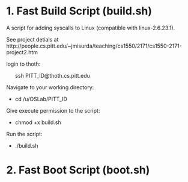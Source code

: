 # 1. Fast Build Script (build.sh)
<p>A script for adding syscalls to Linux (compatible with linux-2.6.23.1).</p>
<p>See project detials at http://people.cs.pitt.edu/~jmisurda/teaching/cs1550/2171/cs1550-2171-project2.htm</p>
<p>login to thoth:</p>
<ul style="list-style-type:none">
  <li>ssh PITT_ID@thoth.cs.pitt.edu</li>
</ul>
<p>Navigate to your working directory:</p>
<ul>
  <li> cd /u/OSLab/PITT_ID</li>
</ul>
<p>Give execute permission to the script:</p>
<ul>
  <li> chmod +x build.sh</li>
</ul>
<p>Run the script:</p>
<ul>
  <li> ./build.sh</li>
</ul>



# 2. Fast Boot Script (boot.sh)
